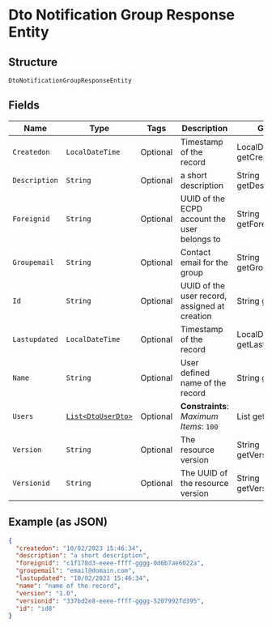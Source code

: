 
# Dto Notification Group Response Entity

## Structure

`DtoNotificationGroupResponseEntity`

## Fields

| Name | Type | Tags | Description | Getter | Setter |
|  --- | --- | --- | --- | --- | --- |
| `Createdon` | `LocalDateTime` | Optional | Timestamp of the record | LocalDateTime getCreatedon() | setCreatedon(LocalDateTime createdon) |
| `Description` | `String` | Optional | a short description | String getDescription() | setDescription(String description) |
| `Foreignid` | `String` | Optional | UUID of the ECPD account the user belongs to | String getForeignid() | setForeignid(String foreignid) |
| `Groupemail` | `String` | Optional | Contact email for the group | String getGroupemail() | setGroupemail(String groupemail) |
| `Id` | `String` | Optional | UUID of the user record, assigned at creation | String getId() | setId(String id) |
| `Lastupdated` | `LocalDateTime` | Optional | Timestamp of the record | LocalDateTime getLastupdated() | setLastupdated(LocalDateTime lastupdated) |
| `Name` | `String` | Optional | User defined name of the record | String getName() | setName(String name) |
| `Users` | [`List<DtoUserDto>`](../../doc/models/dto-user-dto.md) | Optional | **Constraints**: *Maximum Items*: `100` | List<DtoUserDto> getUsers() | setUsers(List<DtoUserDto> users) |
| `Version` | `String` | Optional | The resource version | String getVersion() | setVersion(String version) |
| `Versionid` | `String` | Optional | The UUID of the resource version | String getVersionid() | setVersionid(String versionid) |

## Example (as JSON)

```json
{
  "createdon": "10/02/2023 15:46:34",
  "description": "a short description",
  "foreignid": "c1f178d3-eeee-ffff-gggg-0d6b7ae6022a",
  "groupemail": "email@domain.com",
  "lastupdated": "10/02/2023 15:46:34",
  "name": "name of the record",
  "version": "1.0",
  "versionid": "337bd2e8-eeee-ffff-gggg-5207992fd395",
  "id": "id8"
}
```

